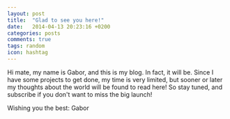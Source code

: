 ```yaml
---
layout: post
title:  "Glad to see you here!"
date:   2014-04-13 20:23:16 +0200
categories: posts
comments: true
tags: random
icon: hashtag
---
```

Hi mate, my name is Gabor, and this is my blog. In fact, it will be. Since I have some projects to get done, my time is very limited, but sooner or later my thoughts about the world will be found to read here! So stay tuned, and subscribe if you don't want to miss the big launch!

Wishing you the best:
Gabor